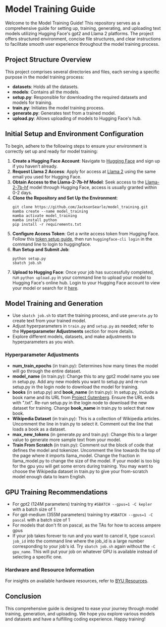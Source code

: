 # Model Training Guide

Welcome to the Model Training Guide! This repository serves as a comprehensive guide for setting up, training, generating, and uploading text models utilizing Hugging Face's gpt2 and Llama 2 platforms. The project offers structured environment, concise file structures, and clear instructions to facilitate smooth user experience throughout the model training process.

## Project Structure Overview
This project comprises several directories and files, each serving a specific purpose in the model training process:
- **datasets**: Holds all the datasets.
- **models**: Contains all the models.
- **setup.py**: Responsible for downloading the required datasets and models for training.
- **train.py**: Initiates the model training process.
- **generate.py**: Generates text from a trained model.
- **upload.py**: Allows uploading of models to Hugging Face's hub.

## Initial Setup and Environment Configuration

To begin, adhere to the following steps to ensure your environment is correctly set up and ready for model training:

1. **Create a Hugging Face Account**: Navigate to [Hugging Face](https://huggingface.co/login) and sign up if you haven’t already.
2. **Request Llama 2 Access**: Apply for access at [Llama 2](https://ai.meta.com/llama/) using the same email you used for Hugging Face.
3. **Obtain Access to the Llama-2-7b-hf Model**: Seek access to the [Llama-2-7b-hf](https://huggingface.co/meta-llama/Llama-2-7b-hf) model through Hugging Face, access is usually granted within 0-2 days.
4. **Clone the Repository and Set Up the Environment**:
   ```
   git clone https://github.com/JacksonSearle/model_training.git
   mamba create --name model_training
   mamba activate model_training
   mamba install python
   pip install -r requirements.txt
   ```
5. **Configure Access Token**:
   Get a write access token from Hugging Face. Follow this [token setup guide](https://huggingface.co/docs/hub/security-tokens), then run ```huggingface-cli login``` in the command line to login to huggingface.
6. **Run Setup and Submit Job**:
   ```
   python setup.py
   sbatch job.sh
   ```
7. **Upload to Hugging Face**:
   Once your job has successfully completed, run `python upload.py` in your command line to upload your model to Hugging Face's online hub. Login to your Hugging Face account to view your model or search for it [here](https://huggingface.co/models).

## Model Training and Generation
- Use `sbatch job.sh` to start the training process, and use `generate.py` to create text from your trained model.
- Adjust hyperparameters in `train.py` and `setup.py` as needed; refer to the **Hyperparameter Adjustments** section for more details.
- Explore different models, datasets, and make adjustments to hyperparameters as you wish.

### Hyperparameter Adjustments
- **num_train_epochs** (in train.py): Determines how many times the model will go through the entire dataset.
- **model_name** (in train.py): Change this to any gpt2 model name you see in setup.py. Add any new models you want to setup.py and re-run setup.py in the login node to download the model for training.
- **books** (in setup.py) and **book_name** (in train.py): In setup.py, include a book name and its URL from [Project Gutenberg](https://www.gutenberg.org/). Ensure the URL ends with ".txt". Re-run setup.py in the login node to download the new dataset for training. Change **book_name** in train.py to select that new book.
- **Wikipedia Dataset** (in train.py): This is a collection of Wikipedia articles. Uncomment the line in train.py to select it. Comment out the line that loads a book as a dataset.
- **max_new_tokens** (in generate.py and train.py): Change this to a larger value to generate more sample text from your model.
- **Train From Scratch** (in train.py): Comment out the block of code that defines the model and tokenizer. Uncomment the line towards the top of the page where it imports llama_model. Change the fraction in llama_model.py to change the size of the model. If your model is too big for the gpu you will get some errors during training. You may want to choose the Wikipedia dataset in train.py to give your from-scratch model enough data to learn English.

## GPU Training Recommendations
- For gpt2 (124M parameters) training try `#SBATCH --gpus=1 -C kepler` with a batch size of 1
- For gpt-medium (355M parameters) training try `#SBATCH --gpus=1 -C pascal` with a batch size of 1
- For models that don't fit on pascal, as the TAs for how to access ampere gpus
- If your job takes forever to run and you want to cancel it, type `scancel job_id` into the command line where the job_id is a large number corresponding to your job's id. Try `sbatch job.sh` again without the `-C gpu_name`. This will put your job on whatever GPU is available instead of selecting a specific one.

### Hardware and Resource Information
For insights on available hardware resources, refer to [BYU Resources](https://rc.byu.edu/documentation/resources).

## Conclusion
This comprehensive guide is designed to ease your journey through model training, generation, and uploading. We hope you explore various models and datasets and have a fulfilling coding experience. Happy training!

